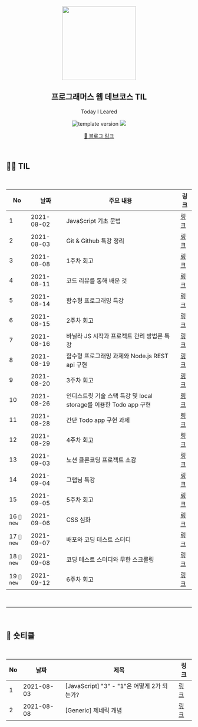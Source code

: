 <br/>
<p align="middle" >
  <img width="200px;" src="./src/images/prgms-logo.png"/>
</p>
<h2 align="middle">프로그래머스 웹 데브코스 TIL</h2>
<p align="middle">Today I Leared</p>
<p align="middle">
  <img src="https://img.shields.io/badge/version-1.0.0-blue?style=flat-square" alt="template version"/>
  <img src="https://img.shields.io/badge/language-md-md.svg?style=flat-square"/>
</p>

<p align="middle">
  <a href="https://limkhl.tistory.com/" target="_blank">🚀 블로그 링크</a>  
</p>

<br/>

<h2>🏃‍♀️ TIL</h2>
<br>

| No         | 날짜       | 주요 내용                                                         | 링크                                  |
| ---------- | ---------- | ----------------------------------------------------------------- | ------------------------------------- |
| 1          | 2021-08-02 | JavaScript 기초 문법                                              | [링크](https://limkhl.tistory.com/38) |
| 2          | 2021-08-03 | Git & Github 특강 정리                                            | [링크](https://limkhl.tistory.com/39) |
| 3          | 2021-08-08 | 1주차 회고                                                        | [링크](https://limkhl.tistory.com/42) |
| 4          | 2021-08-11 | 코드 리뷰를 통해 배운 것                                          | [링크](https://limkhl.tistory.com/43) |
| 5          | 2021-08-14 | 함수형 프로그래밍 특강                                            | [링크](https://limkhl.tistory.com/44) |
| 6          | 2021-08-15 | 2주차 회고                                                        | [링크](https://limkhl.tistory.com/45) |
| 7          | 2021-08-16 | 바닐라 JS 시작과 프로젝트 관리 방법론 특강                        | [링크](https://limkhl.tistory.com/46) |
| 8          | 2021-08-19 | 함수형 프로그래밍 과제와 Node.js REST api 구현                    | [링크](https://limkhl.tistory.com/47) |
| 9          | 2021-08-20 | 3주차 회고                                                        | [링크](https://limkhl.tistory.com/49) |
| 10         | 2021-08-26 | 인디스트릿 기술 스택 특강 및 local storage를 이용한 Todo app 구현 | [링크](https://limkhl.tistory.com/50) |
| 11         | 2021-08-28 | 간단 Todo app 구현 과제                                           | [링크](https://limkhl.tistory.com/51) |
| 12         | 2021-08-29 | 4주차 회고                                                        | [링크](https://limkhl.tistory.com/52) |
| 13         | 2021-09-03 | 노션 클론코딩 프로젝트 소감                                       | [링크](https://limkhl.tistory.com/53) |
| 14         | 2021-09-04 | 그랩님 특강                                                       | [링크](https://limkhl.tistory.com/54) |
| 15         | 2021-09-05 | 5주차 회고                                                        | [링크](https://limkhl.tistory.com/55) |
| 16 `🎇new` | 2021-09-06 | CSS 심화                                                          | [링크](https://limkhl.tistory.com/57) |
| 17 `🎇new` | 2021-09-07 | 배포와 코딩 테스트 스터디                                         | [링크](https://limkhl.tistory.com/58) |
| 18 `🎇new` | 2021-09-08 | 코딩 테스트 스터디와 무한 스크롤링                                | [링크](https://limkhl.tistory.com/59) |
| 19 `🎇new` | 2021-09-12 | 6주차 회고                                                        | [링크](https://limkhl.tistory.com/61) |

<br>
<hr>
<br>

<h2>🧐 숏티클</h2>
<br>

| No  | 날짜       | 제목                                        | 링크                                  |
| --- | ---------- | ------------------------------------------- | ------------------------------------- |
| 1   | 2021-08-03 | [JavaScript] "3" - "1"은 어떻게 2가 되는가? | [링크](https://limkhl.tistory.com/40) |
| 2   | 2021-08-08 | [Generic] 제네릭 개념                       | [링크](https://limkhl.tistory.com/41) |

